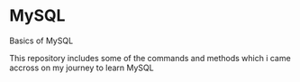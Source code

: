 # MySQL
Basics of MySQL

This repository includes some of the commands and methods which i came accross on my journey to learn MySQL
